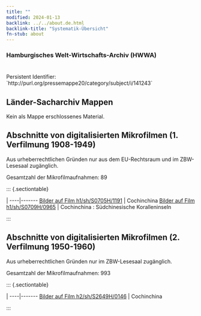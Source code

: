 ```yaml
---
title: ""
modified: 2024-01-13
backlink: ../../about.de.html
backlink-title: "Systematik-Übersicht"
fn-stub: about
---
```


### Hamburgisches Welt-Wirtschafts-Archiv (HWWA)

# 

<div class="hint">Persistent Identifier: `http://purl.org/pressemappe20/category/subject/i/141243`</div>







## Länder-Sacharchiv Mappen





Kein als Mappe erschlossenes Material.



<a id="filmsections" />

## Abschnitte von digitalisierten Mikrofilmen (1. Verfilmung 1908-1949)

<p>Aus urheberrechtlichen Gründen nur aus dem EU-Rechtsraum und im ZBW-Lesesaal zugänglich.</p>


<p>Gesamtzahl der Mikrofilmaufnahmen: 89</p>





::: {.sectiontable}

 | 
----|-------
<a class="btn" href="https://pm20.zbw.eu/film/h1/sh/S0705H/1191" rel="nofollow">Bilder auf Film h1/sh/S0705H/1191</a> | Cochinchina
<a class="btn" href="https://pm20.zbw.eu/film/h1/sh/S0709H/0965" rel="nofollow">Bilder auf Film h1/sh/S0709H/0965</a> | Cochinchina : Südchinesische Koralleninseln


:::




## Abschnitte von digitalisierten Mikrofilmen (2. Verfilmung 1950-1960)

<p>Aus urheberrechtlichen Gründen nur im ZBW-Lesesaal zugänglich.</p>


<p>Gesamtzahl der Mikrofilmaufnahmen: 993</p>





::: {.sectiontable}

 | 
----|-------
<a class="btn" href="https://pm20.zbw.eu/film/h2/sh/S2649H/0146" rel="nofollow">Bilder auf Film h2/sh/S2649H/0146</a> | Cochinchina


:::
















